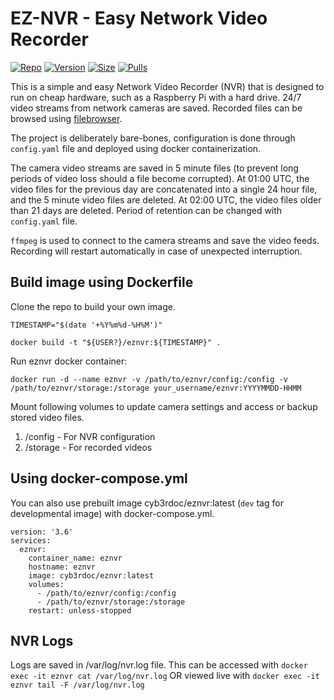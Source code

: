 # EZ-NVR - Easy Network Video Recorder

[![Repo](https://img.shields.io/badge/Docker-Repo-007EC6?labelColor-555555&color-007EC6&logo=docker&logoColor=fff&style=flat-square)](https://hub.docker.com/r/cyb3rdoc/eznvr)
[![Version](https://img.shields.io/docker/v/cyb3rdoc/eznvr/latest?labelColor-555555&color-007EC6&style=flat-square)](https://hub.docker.com/r/cyb3rdoc/eznvr)
[![Size](https://img.shields.io/docker/image-size/cyb3rdoc/eznvr/latest?sort=semver&labelColor-555555&color-007EC6&style=flat-square)](https://hub.docker.com/r/cyb3rdoc/eznvr)
[![Pulls](https://img.shields.io/docker/pulls/cyb3rdoc/eznvr?labelColor-555555&color-007EC6&style=flat-square)](https://hub.docker.com/r/cyb3rdoc/eznvr)

This is a simple and easy Network Video Recorder (NVR) that is designed to run on cheap hardware, such as a Raspberry Pi with a hard drive. 24/7 video streams from network cameras are saved. Recorded files can be browsed using [filebrowser](https://github.com/filebrowser/filebrowser).

The project is deliberately bare-bones, configuration is done through `config.yaml` file and deployed using docker containerization.

The camera video streams are saved in 5 minute files (to prevent long periods of video loss should a file become corrupted). At 01:00 UTC, the video files for the previous day are concatenated into a single 24 hour file, and the 5 minute video files are deleted. At 02:00 UTC, the video files older than 21 days are deleted. Period of retention can be changed with `config.yaml` file.

`ffmpeg` is used to connect to the camera streams and save the video feeds. Recording will restart automatically in case of unexpected interruption.

## Build image using Dockerfile

Clone the repo to build your own image.

```
TIMESTAMP="$(date '+%Y%m%d-%H%M')"

docker build -t "${USER?}/eznvr:${TIMESTAMP}" .
```

Run eznvr docker container:
```
docker run -d --name eznvr -v /path/to/eznvr/config:/config -v /path/to/eznvr/storage:/storage your_username/eznvr:YYYYMMDD-HHMM
```

Mount following volumes to update camera settings and access or backup stored video files.
1. /config - For NVR configuration
2. /storage - For recorded videos

## Using docker-compose.yml

You can also use prebuilt image cyb3rdoc/eznvr:latest (`dev` tag for developmental image) with docker-compose.yml.
```
version: '3.6'
services:
  eznvr:
    container_name: eznvr
    hostname: eznvr
    image: cyb3rdoc/eznvr:latest
    volumes:
      - /path/to/eznvr/config:/config
      - /path/to/eznvr/storage:/storage
    restart: unless-stopped

```

## NVR Logs
Logs are saved in /var/log/nvr.log file. This can be accessed with `docker exec -it eznvr cat /var/log/nvr.log` OR viewed live with `docker exec -it eznvr tail -F /var/log/nvr.log`
